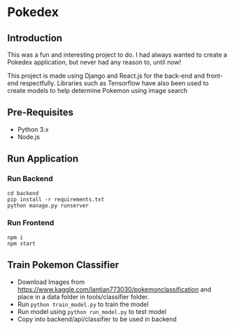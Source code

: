 # Pokedex

## Introduction
This was a fun and interesting project to do. I had always wanted to create a Pokedex application, but never had any reason to, until now!

This project is made using Django and React.js for the back-end and front-end respectfully. Libraries such as Tensorflow have also been used to create models to help determine Pokemon using image search

## Pre-Requisites
- Python 3.x
- Node.js

## Run Application
### Run Backend
```
cd backend
pip install -r requirements.txt
python manage.py runserver
```

### Run Frontend
```
npm i
npm start
```

## Train Pokemon Classifier
- Download Images from https://www.kaggle.com/lantian773030/pokemonclassification and place in a data folder in tools/classifier folder.
- Run ```python train_model.py``` to train the model
- Run model using ```python run_model.py``` to test model
- Copy into backend/api/classifier to be used in backend